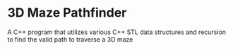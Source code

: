 # 3D Maze Pathfinder
A C++ program that utilizes various C++ STL data structures and recursion to find the valid path to traverse a 3D maze
